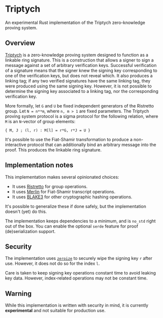 # Triptych

An experimental Rust implementation of the Triptych zero-knowledge proving system.

## Overview

[Triptych](https://eprint.iacr.org/2020/018) is a zero-knowledge proving system designed to function as a linkable ring signature.
This is a construction that allows a signer to sign a message against a set of arbitrary verification keys.
Successful verification of a signature means that the signer knew the signing key corresponding to one of the verification keys, but does not reveal which.
It also produces a linking tag; if any two verified signatures have the same linking tag, they were produced using the same signing key.
However, it is not possible to determine the signing key associated to a linking tag, nor the corresponding verification key.

More formally, let `G` and `U` be fixed independent generators of the Ristretto group.
Let `N = n**m`, where `n, m > 1` are fixed parameters.
The Triptych proving system protocol is a sigma protocol for the following relation, where `M` is an `N`-vector of group elements:

`{ M, J ; (l, r) : M[l] = r*G, r*J = U }`

It's possible to use the Fiat-Shamir transformation to produce a non-interactive protocol that can additionally bind an arbitrary message into the proof.
This produces the linkable ring signature.

## Implementation notes

This implementation makes several opinionated choices:
- It uses [Ristretto](https://ristretto.group/) for group operations.
- It uses [Merlin](https://merlin.cool/) for Fiat-Shamir transcript operations.
- It uses [BLAKE3](https://github.com/BLAKE3-team/BLAKE3) for other cryptographic hashing operations.

It's possible to generalize these if done safely, but the implementation doesn't (yet) do this.

The implementation keeps dependencies to a minimum, and is `no_std` right out of the box.
You can enable the optional `serde` feature for proof (de)serialization support.

## Security

The implementation uses [`zeroize`](https://docs.rs/zeroize/latest/zeroize/) to securely wipe the signing key `r` after use.
However, it does not do so for the index `l`.

Care is taken to keep signing key operations constant time to avoid leaking key data.
However, index-related operations may not be constant time.

## Warning

While this implementation is written with security in mind, it is currently **experimental** and not suitable for production use.